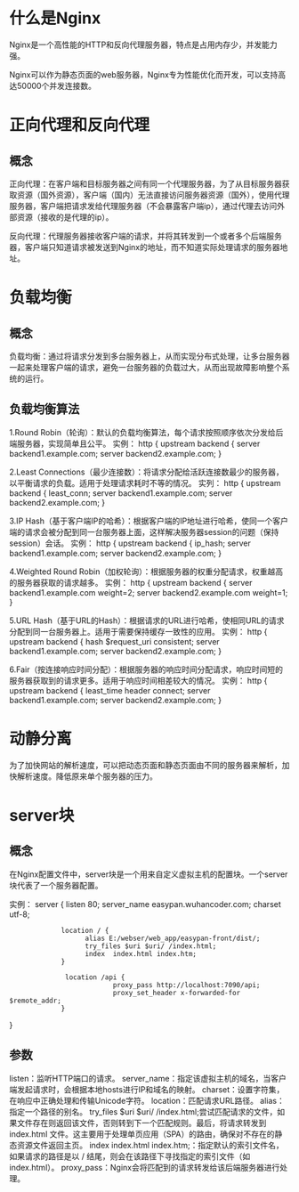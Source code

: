 # 什么是Nginx
Nginx是一个高性能的HTTP和反向代理服务器，特点是占用内存少，并发能力强。

Nginx可以作为静态页面的web服务器，Nginx专为性能优化而开发，可以支持高达50000个并发连接数。

# 正向代理和反向代理

## 概念
正向代理：在客户端和目标服务器之间有同一个代理服务器，为了从目标服务器获取资源（国外资源），客户端（国内）无法直接访问服务器资源（国外），使用代理服务器，客户端把请求发给代理服务器（不会暴露客户端ip），通过代理去访问外部资源（接收的是代理的ip）。

反向代理：代理服务器接收客户端的请求，并将其转发到一个或者多个后端服务器，客户端只知道请求被发送到Nginx的地址，而不知道实际处理请求的服务器地址。

# 负载均衡

 ## 概念
 负载均衡：通过将请求分发到多台服务器上，从而实现分布式处理，让多台服务器一起来处理客户端的请求，避免一台服务器的负载过大，从而出现故障影响整个系统的运行。

 ## 负载均衡算法
 1.Round Robin（轮询）：默认的负载均衡算法，每个请求按照顺序依次分发给后端服务器，实现简单且公平。
 实例：
 http {
  upstream backend {
    server backend1.example.com;
    server backend2.example.com;
  }

  2.Least Connections（最少连接数）：将请求分配给活跃连接数最少的服务器，以平衡请求的负载。适用于处理请求耗时不等的情况。
  实列：
  http {
  upstream backend {
    least_conn;
    server backend1.example.com;
    server backend2.example.com;
  }

  3.IP Hash（基于客户端IP的哈希）：根据客户端的IP地址进行哈希，使同一个客户端的请求会被分配到同一台服务器上面，这样解决服务器session的问题（保持session）会话。
  实例：
  http {
  upstream backend {
    ip_hash;
    server backend1.example.com;
    server backend2.example.com;
  }

  4.Weighted Round Robin（加权轮询）：根据服务器的权重分配请求，权重越高的服务器获取的请求越多。
  实例：
  http {
  upstream backend {
    server backend1.example.com weight=2;
    server backend2.example.com weight=1;
  }  

  5.URL Hash（基于URL的Hash）：根据请求的URL进行哈希，使相同URL的请求分配到同一台服务器上。适用于需要保持缓存一致性的应用。
  实例：
  http {
  upstream backend {
    hash $request_uri consistent;
    server backend1.example.com;
    server backend2.example.com;
  }

  6.Fair（按连接响应时间分配）：根据服务器的响应时间分配请求，响应时间短的服务器获取到的请求更多。适用于响应时间相差较大的情况。
  实例：
  http {
  upstream backend {
    least_time header connect;
    server backend1.example.com;
    server backend2.example.com;
  }

# 动静分离
为了加快网站的解析速度，可以把动态页面和静态页面由不同的服务器来解析，加快解析速度。降低原来单个服务器的压力。

# server块

## 概念
在Nginx配置文件中，server块是一个用来自定义虚拟主机的配置块。一个server块代表了一个服务器配置。

实例：
server {
                listen 80;
                server_name easypan.wuhancoder.com;
                charset utf-8;
				
								
				 location / { 
                       alias E:/webser/web_app/easypan-front/dist/;
                       try_files $uri $uri/ /index.html;
                       index  index.html index.htm;
                 }

                  location /api { 
                              proxy_pass http://localhost:7090/api;
                              proxy_set_header x-forwarded-for  $remote_addr;
                 }
				


}
## 参数
listen：监听HTTP端口的请求。
server_name：指定该虚拟主机的域名，当客户端发起请求时，会根据本地hosts进行IP和域名的映射。
charset：设置字符集，在响应中正确处理和传输Unicode字符。
location：匹配请求URL路径。
alias：指定一个路径的别名。
try_files $uri $uri/ /index.html;尝试匹配请求的文件，如果文件存在则返回该文件，否则转到下一个匹配规则。最后，将请求转发到 index.html 文件。这主要用于处理单页应用（SPA）的路由，确保对不存在的静态资源文件返回主页。
index index.html index.htm;：指定默认的索引文件名，如果请求的路径是以 / 结尾，则会在该路径下寻找指定的索引文件（如 index.html）。
proxy_pass：Nginx会将匹配到的请求转发给该后端服务器进行处理。
